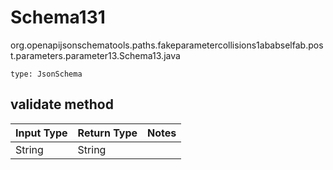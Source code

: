# Schema131
org.openapijsonschematools.paths.fakeparametercollisions1ababselfab.post.parameters.parameter13.Schema13.java
```
type: JsonSchema
```

## validate method
| Input Type | Return Type | Notes |
| ---------- | ----------- | ----- |
| String | String | |
